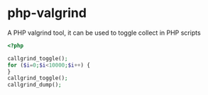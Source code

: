 php-valgrind
============

A PHP valgrind tool, it can be used to toggle collect in PHP scripts

```php
<?php

callgrind_toggle();
for ($i=0;$i<10000;$i++) {
}
callgrind_toggle();
callgrind_dump();
```
